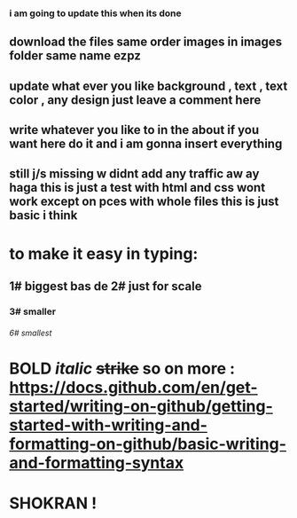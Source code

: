 ### i am going to update this when its done
## download the files same order images in images folder same name ezpz
## update what ever you like background , text , text color , any design just leave a comment here
## write whatever you like to in the about if you want here do it and i am gonna insert everything
## still j/s missing w didnt add any traffic aw ay haga this is just a test with html and css wont work except on pces with whole files this is just basic i think

# to make it easy in typing:
## 1# biggest bas de 2# just for scale
### 3# smaller
###### 6# smallest

# **BOLD**  *italic*  ~~strike~~ so on more : https://docs.github.com/en/get-started/writing-on-github/getting-started-with-writing-and-formatting-on-github/basic-writing-and-formatting-syntax

# SHOKRAN !
